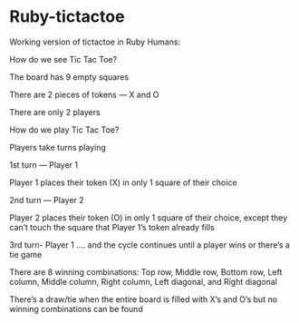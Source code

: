 # Ruby-tictactoe
Working version of tictactoe in Ruby 
Humans:
 
 How do we see Tic Tac Toe?
  
  The board has 9 empty squares
  
  There are 2 pieces of tokens — X and O
  
  There are only 2 players
  
  How do we play Tic Tac Toe?
  
  Players take turns playing
  
  1st turn — Player 1
  
  Player 1 places their token (X) in only 1 square of their choice
  
  2nd turn — Player 2
  
  Player 2 places their token (O) in only 1 square of their choice, except they can’t touch the square that Player 1’s token already fills
  
  3rd turn- Player 1 …. and the cycle continues until a player wins or there’s a tie game
 
  There are 8 winning combinations: Top row, Middle row, Bottom row, Left column, Middle column, Right column, Left diagonal, and Right diagonal
  
  There’s a draw/tie when the entire board is filled with X’s and O’s but no winning combinations can be found

